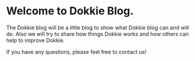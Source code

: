 # Welcome to Dokkie Blog.

The Dokkie blog will be a little blog to show what Dokkie blog can and will do. Also we will try to share how things Dokkie works and how others can help to improve Dokkie.

If you have any questions, please feel free to contact us!
